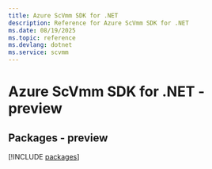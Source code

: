 ```yaml
---
title: Azure ScVmm SDK for .NET
description: Reference for Azure ScVmm SDK for .NET
ms.date: 08/19/2025
ms.topic: reference
ms.devlang: dotnet
ms.service: scvmm
---
```

# Azure ScVmm SDK for .NET - preview
## Packages - preview
[!INCLUDE [packages](scvmm-index.md)]